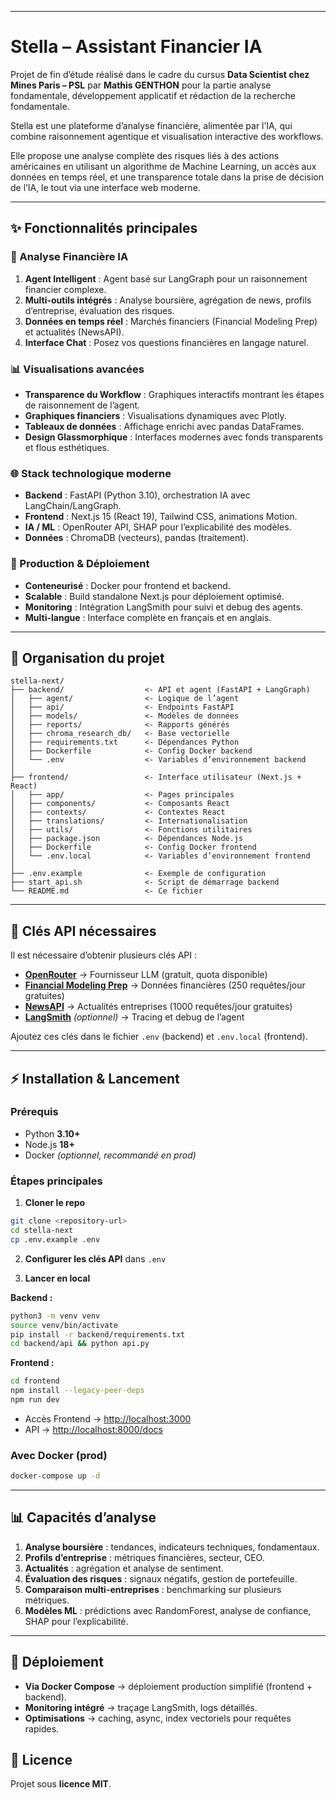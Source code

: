 
---

# Stella – Assistant Financier IA

Projet de fin d’étude réalisé dans le cadre du cursus **Data Scientist chez Mines Paris – PSL**
par **Mathis GENTHON** pour la partie analyse fondamentale, développement applicatif et rédaction de la recherche fondamentale.

Stella est une plateforme d’analyse financière, alimentée par l’IA, qui combine raisonnement agentique et visualisation interactive des workflows.
  
Elle propose une analyse complète des risques liés à des actions américaines en utilisant un algorithme de Machine Learning, un accès aux données en temps réel, et une transparence totale dans la prise de décision de l’IA, le tout via une interface web moderne.

---

## ✨ Fonctionnalités principales

### 🤖 Analyse Financière IA

1. **Agent Intelligent** : Agent basé sur LangGraph pour un raisonnement financier complexe.
2. **Multi-outils intégrés** : Analyse boursière, agrégation de news, profils d’entreprise, évaluation des risques.
3. **Données en temps réel** : Marchés financiers (Financial Modeling Prep) et actualités (NewsAPI).
4. **Interface Chat** : Posez vos questions financières en langage naturel.

### 📊 Visualisations avancées

* **Transparence du Workflow** : Graphiques interactifs montrant les étapes de raisonnement de l’agent.
* **Graphiques financiers** : Visualisations dynamiques avec Plotly.
* **Tableaux de données** : Affichage enrichi avec pandas DataFrames.
* **Design Glassmorphique** : Interfaces modernes avec fonds transparents et flous esthétiques.

### 🌐 Stack technologique moderne

* **Backend** : FastAPI (Python 3.10), orchestration IA avec LangChain/LangGraph.
* **Frontend** : Next.js 15 (React 19), Tailwind CSS, animations Motion.
* **IA / ML** : OpenRouter API, SHAP pour l’explicabilité des modèles.
* **Données** : ChromaDB (vecteurs), pandas (traitement).

### 🚀 Production & Déploiement

* **Conteneurisé** : Docker pour frontend et backend.
* **Scalable** : Build standalone Next.js pour déploiement optimisé.
* **Monitoring** : Intégration LangSmith pour suivi et debug des agents.
* **Multi-langue** : Interface complète en français et en anglais.

---

## 📂 Organisation du projet

```
stella-next/
├── backend/                  <- API et agent (FastAPI + LangGraph)
│   ├── agent/                <- Logique de l’agent
│   ├── api/                  <- Endpoints FastAPI
│   ├── models/               <- Modèles de données
│   ├── reports/              <- Rapports générés
│   ├── chroma_research_db/   <- Base vectorielle
│   ├── requirements.txt      <- Dépendances Python
│   ├── Dockerfile            <- Config Docker backend
│   └── .env                  <- Variables d’environnement backend
│
├── frontend/                 <- Interface utilisateur (Next.js + React)
│   ├── app/                  <- Pages principales
│   ├── components/           <- Composants React
│   ├── contexts/             <- Contextes React
│   ├── translations/         <- Internationalisation
│   ├── utils/                <- Fonctions utilitaires
│   ├── package.json          <- Dépendances Node.js
│   ├── Dockerfile            <- Config Docker frontend
│   └── .env.local            <- Variables d’environnement frontend
│
├── .env.example              <- Exemple de configuration
├── start_api.sh              <- Script de démarrage backend
└── README.md                 <- Ce fichier
```

---

## 🔑 Clés API nécessaires

Il est nécessaire d’obtenir plusieurs clés API :

* **[OpenRouter](https://openrouter.ai/)** → Fournisseur LLM (gratuit, quota disponible)
* **[Financial Modeling Prep](https://financialmodelingprep.com/)** → Données financières (250 requêtes/jour gratuites)
* **[NewsAPI](https://newsapi.org/)** → Actualités entreprises (1000 requêtes/jour gratuites)
* **[LangSmith](https://smith.langchain.com/)** *(optionnel)* → Tracing et debug de l’agent

Ajoutez ces clés dans le fichier `.env` (backend) et `.env.local` (frontend).

---

## ⚡ Installation & Lancement

### Prérequis

* Python **3.10+**
* Node.js **18+**
* Docker *(optionnel, recommandé en prod)*

### Étapes principales

1. **Cloner le repo**

```bash
git clone <repository-url>
cd stella-next
cp .env.example .env
```

2. **Configurer les clés API** dans `.env`

3. **Lancer en local**

**Backend :**

```bash
python3 -m venv venv
source venv/bin/activate
pip install -r backend/requirements.txt
cd backend/api && python api.py
```

**Frontend :**

```bash
cd frontend
npm install --legacy-peer-deps
npm run dev
```

* Accès Frontend → [http://localhost:3000](http://localhost:3000)
* API → [http://localhost:8000/docs](http://localhost:8000/docs)

### Avec Docker (prod)

```bash
docker-compose up -d
```

---

## 📊 Capacités d’analyse

1. **Analyse boursière** : tendances, indicateurs techniques, fondamentaux.
2. **Profils d’entreprise** : métriques financières, secteur, CEO.
3. **Actualités** : agrégation et analyse de sentiment.
4. **Évaluation des risques** : signaux négatifs, gestion de portefeuille.
5. **Comparaison multi-entreprises** : benchmarking sur plusieurs métriques.
6. **Modèles ML** : prédictions avec RandomForest, analyse de confiance, SHAP pour l’explicabilité.

---

## 🐳 Déploiement

* **Via Docker Compose** → déploiement production simplifié (frontend + backend).
* **Monitoring intégré** → traçage LangSmith, logs détaillés.
* **Optimisations** → caching, async, index vectoriels pour requêtes rapides.

## 📄 Licence

Projet sous **licence MIT**.
